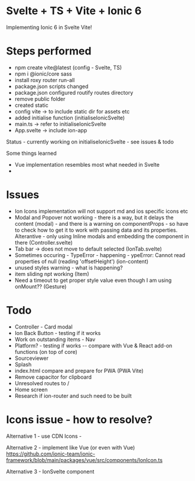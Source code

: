 # Svelte + TS + Vite + Ionic 6
Implementing Ionic 6 in Svelte Vite!

# Steps performed
- npm create vite@latest (config - Svelte, TS)
- npm i @ionic/core  sass
- install roxy router run-all
- package.json scripts changed
- package.json configured routify routes directory
- remove public folder
- created static
- config vite -> to include static dir for assets etc
- added initialise function (initialiseIonicSvelte)
- main.ts -> refer to initialiseIonicSvelte
- App.svelte -> include ion-app 

Status - currently working on initialiseIonicSvelte - see issues & todo

Some things learned
- Vue implementation resembles most what needed in Svelte
- 

# Issues
- Ion Icons implementation will not support md and ios specific icons etc 
- Modal and Popover not working - there is a way, but it delays the content (modal) - and there is a warning on componentProps - so have to check how to get it to work with passing data and its properties. Alterantive - only using Inline modals and embedding the component in there (Controller.svelte)
- Tab bar -> does not move to default selected (IonTab.svelte)
- Sometimes occuring - TypeError - happening - ypeError: Cannot read properties of null (reading 'offsetHeight') (ion-content)
- unused styles warning - what is happening?
- item sliding npt working (Item)
- Need a timeout to get proper style value even though I am using onMount?? (Gesture)


# Todo
- Controller - Card modal
- Ion Back Button - testing if it works
- Work on outstanding items - Nav
- Platform? - testing if works
-- compare with Vue & React add-on functions (on top of core)
- Sourceviewer
- Splash
- index.html compare and prepare for PWA (PWA Vite)
- Remove capacitor for clipboard
- Unresolved routes to /
- Home screen
- Research if ion-router and such need to be built

# Icons issue - how to resolve?

Alternative 1 - use CDN
Icons - <script src="https://unpkg.com/ionicons@5.0.0/dist/ionicons.js"></script>

Alternative 2 - implement like Vue (or even with Vue)
https://github.com/ionic-team/ionic-framework/blob/main/packages/vue/src/components/IonIcon.ts

Alternative 3 - IonSvelte component